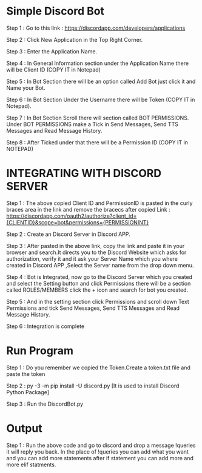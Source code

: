 # Simple Discord Bot

Step 1 : Go to this link : https://discordapp.com/developers/applications

Step 2 : Click New Application in the Top Right Corner.

Step 3 : Enter the Application Name.

Step 4 : In General Information section under the Application Name there will be Client ID (COPY IT in Notepad)

Step 5 : In Bot Section there will be an option called Add Bot just click it and Name your Bot.

Step 6 : In Bot Section Under the Username there will be Token (COPY IT in Notepad).

Step 7 : In Bot Section Scroll there will section called BOT PERMISSIONS. Under BOT PERMISSIONS make a Tick in Send Messages, Send TTS Messages and Read Message History.

Step 8 : After Ticked under that there will be a Permission ID (COPY IT in NOTEPAD)

# INTEGRATING WITH DISCORD SERVER

Step 1 : The above copied Client ID and PermissionID is pasted in the curly braces area in the link and remove the bracecs after copied Link : https://discordapp.com/oauth2/authorize?client_id={CLIENTID}&scope=bot&permissions={PERMISSIONINT}

Step 2 : Create an Discord Server in Discord APP.

Step 3 : After pasted in the above link, copy the link and paste it in your browser and search.It directs you to the Discord Website which asks for authorization, verify it and it ask your Server Name which you where created in Discord APP ,Select the Server name from the drop down menu.

Step 4 : Bot is Integrated, now go to the Discord Server which you created and select the Setting button and click Permissions there will be a section called ROLES/MEMBERS click the + icon and search for bot you created.

Step 5 : And in the setting section click Permissions and scroll down Text Permissions and tick Send Messages, Send TTS Messages and Read Message History.

Step 6 : Integration is complete

# Run Program

Step 1 : Do you remember we copied the Token.Create a token.txt file and paste the token

Step 2 : py -3 -m pip install -U discord.py [It is used to install Discord Python Package]

Step 3 : Run the DiscordBot.py

# Output 

Step 1 : Run the above code and go to discord and drop a message !queries it will reply you back. In the place of !queries you can add what you want and you can add more statements after if statement you can add more and more elif statments.


